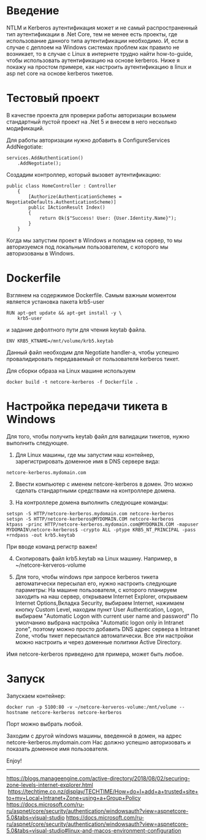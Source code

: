 # Введение

NTLM и Kerberos аутентификация может и не самый распространенный тип аутентификации в .Net Core, тем не менее есть проекты, где использование данного типа аутентификации необходимо. И, если в случае с деплоем на Windows системах проблем как правило не возникает, то в случае с Linux в интернете трудно найти how-to-guide, чтобы использовать аутентификацию на основе kerberos. Ниже я покажу на простом примере, как настроить аутентификацию в linux и asp net core на основе kerberos тикетов.

# Тестовый проект

В качестве проекта для проверки работы авторизации возьмем стандартный пустой проект на .Net 5 и внесем в него несколько модификаций.

Для работы авторизации нужно добавить в ConfigureServices AddNegotiate:
```
services.AddAuthentication()
    .AddNegotiate();
```

Создадим контроллер, который вызовет аутентификацию:
```
public class HomeController : Controller
    {
        [Authorize(AuthenticationSchemes = NegotiateDefaults.AuthenticationScheme)]
        public IActionResult Index()
        {
            return Ok($"Success! User: {User.Identity.Name}");
        }
    }
```

Когда мы запустим проект в Windows и попадем на сервер, то мы авторизуемся под локальным пользователем, с которого мы авторизованы в Windows.

# Dockerfile

Взглянем на содержимое Dockerfile. Самым важным моментом является установка пакета krb5-user
```
RUN apt-get update && apt-get install -y \
    krb5-user
```
и задание дефолтного пути для чтения keytab файла.
```
ENV KRB5_KTNAME=/mnt/volume/krb5.keytab
```
Данный файл необходим для Negotiate handler-а, чтобы успешно провалидировать передаваемый от пользователя kerberos тикет.

Для сборки образа на Linux машине используем
```
docker build -t netcore-kerberos -f Dockerfile .
```

# Настройка передачи тикета в Windows

Для того, чтобы получить keytab файл для валидации тикетов, нужно выполнить следующее.

1) Для Linux машины, где мы запустим наш контейнер, зарегистрировать доменное имя в DNS сервере вида:
```
netcore-kerberos.mydomain.com
```

2) Ввести компьютер с именем netcore-kerberos в домен. Это можно сделать стандартными средствами на контроллере домена.

3) На контроллере домена выполнить следующие команды:
```
setspn -S HTTP/netcore-kerberos.mydomain.com netcore-kerberos
setspn -S HTTP/netcore-kerberos@MYDOMAIN.COM netcore-kerberos
ktpass -princ HTTP/netcore-kerberos.mydomain.com@MYDOMAIN.COM -mapuser MYDOMAIN\netcore-kerberos$ -crypto ALL -ptype KRB5_NT_PRINCIPAL -pass +rndpass -out krb5.keytab
```
При вводе команд регистр важен!

4) Скопировать файл krb5.keytab на Linux машину. Например, в ~/netcore-kerveros-volume

5) Для того, чтобы windows при запросе kerberos тикета автоматически пересылал его, нужно настроить следующие параметры:
На машине пользователя, с которого планируем заходить на наш сервер,
открываем Internet Explorer, открываем Internet Options,Вкладка Security, выбираем Internet, нажимаем кнопку Custom Level, находим пункт User Authentication, Logon, выбираем "Automatic Logon with current user name and password"
По умолчанию выбрана настройка "Automatic logon only in Intranet zone", поэтому
можно просто добавить DNS адрес сервера в Intranet Zone, чтобы тикет пересылался автоматически.
Все эти настройки можно настроить и через доменные политики Active Directory.


Имя netcore-kerberos приведено для примера, может быть любое.

# Запуск

Запускаем контейнер:
```
docker run -p 5100:80 -v ~/netcore-kerveros-volume:/mnt/volume --hostname netcore-kerberos netcore-kerberos
```
Порт можно выбрать любой.

Заходим с другой windows машины, введенной в домен, на адрес netcore-kerberos.mydomain.com
Нас должно успешно авторизовать и показать доменное имя пользователя.

Enjoy!

---
https://blogs.manageengine.com/active-directory/2018/08/02/securing-zone-levels-internet-explorer.html
 https://techtime.co.nz/display/TECHTIME/How+do+I+add+a+trusted+site+to+my+Local+Intranet+Zone+using+a+Group+Policy
https://docs.microsoft.com/ru-ru/aspnet/core/security/authentication/windowsauth?view=aspnetcore-5.0&tabs=visual-studio
https://docs.microsoft.com/ru-ru/aspnet/core/security/authentication/windowsauth?view=aspnetcore-5.0&tabs=visual-studio#linux-and-macos-environment-configuration
